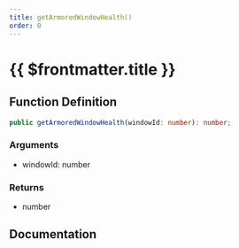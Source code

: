 ```yaml
---
title: getArmoredWindowHealth()
order: 0
---
```


# {{ $frontmatter.title }}

## Function Definition

```ts
public getArmoredWindowHealth(windowId: number): number;
```

### Arguments

* windowId: number

### Returns

* number

## Documentation

<!--@include: ./parts/getArmoredWindowHealth.md-->

